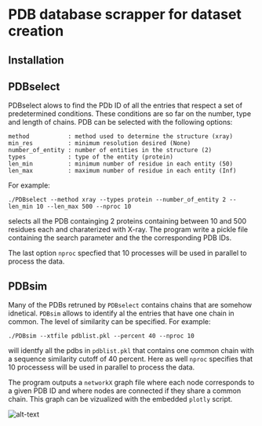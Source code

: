 # PDB database scrapper for dataset creation

## Installation

## PDBselect

PDBselect alows to find the PDb ID of all the entries that respect a set of predetermined conditions. These conditions are so far on the number, type and length of chains. PDB can be selected with the following options:

```
method           : method used to determine the structure (xray)
min_res          : minimum resolution desired (None)
number_of_entity : number of entities in the structure (2)
types            : type of the entity (protein)
len_min          : minimum number of residue in each entity (50)
len_max          : maximum number of residue in each entity (Inf)
```
For example:

```
./PDBselect --method xray --types protein --number_of_entity 2 --len_min 10 --len_max 500 --nproc 10
```

selects all the PDB containging 2 proteins containing between 10 and 500 residues each and charaterized with X-ray. The program write a pickle file containing the search parameter and the the corresponding PDB IDs.

The last option `nproc` specfied that 10 processes will be used in parallel to process the data.

## PDBsim

Many of the PDBs retruned by `PDBselect` contains chains that are somehow idnetical. `PDBsim` allows to identify al the entries that have one chain in common. The level of similarity can be specified. For example:

```
./PDBsim --xtfile pdblist.pkl --percent 40 --nproc 10
```

will identfy all the pdbs in `pdblist.pkl` that contains one common chain with a sequence similarity cutoff of 40 percent. Here as well `nproc` specifies that 10 processess will be used in parallel to process the data.

The program outputs a `networkX` graph file where each node corresponds to a given PDB ID and where nodes are connected if they share a common chain. This graph can be vizualized with the embedded `plotly` script.


![alt-text](./seqsim.gif)